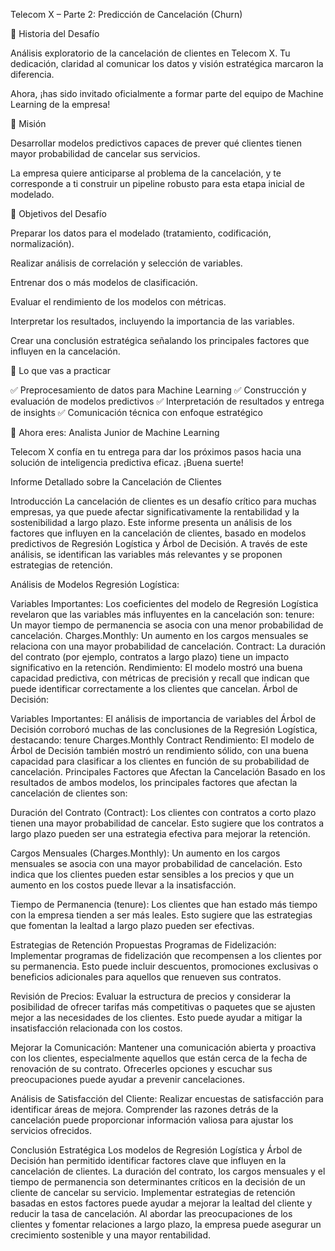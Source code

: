 Telecom X – Parte 2: Predicción de Cancelación (Churn)

📣 Historia del Desafío

Análisis exploratorio de la cancelación de clientes en Telecom X. Tu dedicación, claridad al comunicar los datos y visión estratégica marcaron la diferencia.

Ahora, ¡has sido invitado oficialmente a formar parte del equipo de Machine Learning de la empresa!

🎯 Misión

Desarrollar modelos predictivos capaces de prever qué clientes tienen mayor probabilidad de cancelar sus servicios.

La empresa quiere anticiparse al problema de la cancelación, y te corresponde a ti construir un pipeline robusto para esta etapa inicial de modelado.

🧠 Objetivos del Desafío

Preparar los datos para el modelado (tratamiento, codificación, normalización).

Realizar análisis de correlación y selección de variables.

Entrenar dos o más modelos de clasificación.

Evaluar el rendimiento de los modelos con métricas.

Interpretar los resultados, incluyendo la importancia de las variables.

Crear una conclusión estratégica señalando los principales factores que influyen en la cancelación.

🧰 Lo que vas a practicar

✅ Preprocesamiento de datos para Machine Learning
✅ Construcción y evaluación de modelos predictivos
✅ Interpretación de resultados y entrega de insights
✅ Comunicación técnica con enfoque estratégico

🚀 Ahora eres: Analista Junior de Machine Learning

Telecom X confía en tu entrega para dar los próximos pasos hacia una solución de inteligencia predictiva eficaz. ¡Buena suerte!


Informe Detallado sobre la Cancelación de Clientes

Introducción
La cancelación de clientes es un desafío crítico para muchas empresas, ya que puede afectar significativamente la rentabilidad y la sostenibilidad a largo plazo. Este informe presenta un análisis de los factores que influyen en la cancelación de clientes, basado en modelos predictivos de Regresión Logística y Árbol de Decisión. A través de este análisis, se identifican las variables más relevantes y se proponen estrategias de retención.

Análisis de Modelos
Regresión Logística:

Variables Importantes: Los coeficientes del modelo de Regresión Logística revelaron que las variables más influyentes en la cancelación son:
tenure: Un mayor tiempo de permanencia se asocia con una menor probabilidad de cancelación.
Charges.Monthly: Un aumento en los cargos mensuales se relaciona con una mayor probabilidad de cancelación.
Contract: La duración del contrato (por ejemplo, contratos a largo plazo) tiene un impacto significativo en la retención.
Rendimiento: El modelo mostró una buena capacidad predictiva, con métricas de precisión y recall que indican que puede identificar correctamente a los clientes que cancelan.
Árbol de Decisión:

Variables Importantes: El análisis de importancia de variables del Árbol de Decisión corroboró muchas de las conclusiones de la Regresión Logística, destacando:
tenure
Charges.Monthly
Contract
Rendimiento: El modelo de Árbol de Decisión también mostró un rendimiento sólido, con una buena capacidad para clasificar a los clientes en función de su probabilidad de cancelación.
Principales Factores que Afectan la Cancelación
Basado en los resultados de ambos modelos, los principales factores que afectan la cancelación de clientes son:

Duración del Contrato (Contract): Los clientes con contratos a corto plazo tienen una mayor probabilidad de cancelar. Esto sugiere que los contratos a largo plazo pueden ser una estrategia efectiva para mejorar la retención.

Cargos Mensuales (Charges.Monthly): Un aumento en los cargos mensuales se asocia con una mayor probabilidad de cancelación. Esto indica que los clientes pueden estar sensibles a los precios y que un aumento en los costos puede llevar a la insatisfacción.

Tiempo de Permanencia (tenure): Los clientes que han estado más tiempo con la empresa tienden a ser más leales. Esto sugiere que las estrategias que fomentan la lealtad a largo plazo pueden ser efectivas.

Estrategias de Retención Propuestas
Programas de Fidelización: Implementar programas de fidelización que recompensen a los clientes por su permanencia. Esto puede incluir descuentos, promociones exclusivas o beneficios adicionales para aquellos que renueven sus contratos.

Revisión de Precios: Evaluar la estructura de precios y considerar la posibilidad de ofrecer tarifas más competitivas o paquetes que se ajusten mejor a las necesidades de los clientes. Esto puede ayudar a mitigar la insatisfacción relacionada con los costos.

Mejorar la Comunicación: Mantener una comunicación abierta y proactiva con los clientes, especialmente aquellos que están cerca de la fecha de renovación de su contrato. Ofrecerles opciones y escuchar sus preocupaciones puede ayudar a prevenir cancelaciones.

Análisis de Satisfacción del Cliente: Realizar encuestas de satisfacción para identificar áreas de mejora. Comprender las razones detrás de la cancelación puede proporcionar información valiosa para ajustar los servicios ofrecidos.

Conclusión Estratégica
Los modelos de Regresión Logística y Árbol de Decisión han permitido identificar factores clave que influyen en la cancelación de clientes. La duración del contrato, los cargos mensuales y el tiempo de permanencia son determinantes críticos en la decisión de un cliente de cancelar su servicio. Implementar estrategias de retención basadas en estos factores puede ayudar a mejorar la lealtad del cliente y reducir la tasa de cancelación. Al abordar las preocupaciones de los clientes y fomentar relaciones a largo plazo, la empresa puede asegurar un crecimiento sostenible y una mayor rentabilidad.
